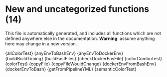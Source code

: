 # New and uncategorized functions (14)

This file is automatically generated, and includes all functions which are not defined anywhere else in the
documentation. **Warning**: assume anything here may change in a new version.

{allColorTest}
{anyEnvToBashEnv}
{anyEnvToDockerEnv}
{buildBuildTiming}
{buildFastFiles}
{checkDockerEnvFile}
{colorComboTest}
{colorTest}
{copyFile}
{copyFileWouldChange}
{dockerEnvFromBashEnv}
{dockerEnvToBash}
{getFromPipelineYML}
{semanticColorTest}
